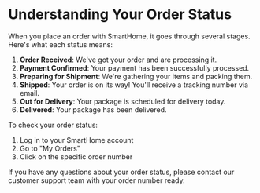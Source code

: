 # Understanding Your Order Status

When you place an order with SmartHome, it goes through several stages. Here's what each status means:

1. **Order Received**: We've got your order and are processing it.
2. **Payment Confirmed**: Your payment has been successfully processed.
3. **Preparing for Shipment**: We're gathering your items and packing them.
4. **Shipped**: Your order is on its way! You'll receive a tracking number via email.
5. **Out for Delivery**: Your package is scheduled for delivery today.
6. **Delivered**: Your package has been delivered.

To check your order status:
1. Log in to your SmartHome account
2. Go to "My Orders"
3. Click on the specific order number

If you have any questions about your order status, please contact our customer support team with your order number ready.
